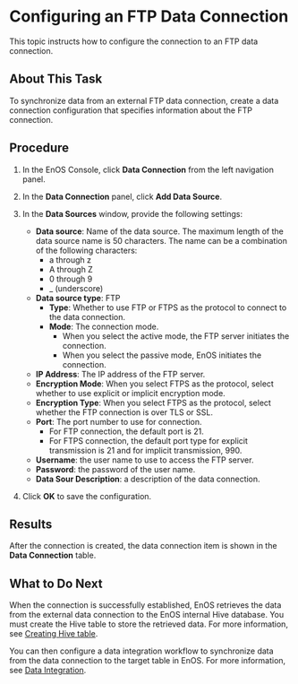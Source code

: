 # Configuring an FTP Data Connection

This topic instructs how to configure the connection to an FTP data connection.

## About This Task
To synchronize data from an external FTP data connection, create a data connection configuration that specifies information about the FTP connection.

## Procedure

1. In the EnOS Console, click **Data Connection** from the left navigation panel.

2. In the **Data Connection** panel, click **Add Data Source**.

3. In the **Data Sources** window, provide the following settings:

   - **Data source**: Name of the data source. The maximum length of the data source name is 50 characters. The name can be a combination of the following characters:
     - a through z
     - A through Z
     - 0 through 9
     - _ (underscore)  
   - **Data source type**: FTP
     - **Type**: Whether to use FTP or FTPS as the protocol to connect to the data connection.   
     - **Mode**: The connection mode.
       - When you select the active mode, the FTP server initiates the connection.
       - When you select the passive mode, EnOS initiates the connection.
   - **IP Address**: The IP address of the FTP server.
   - **Encryption Mode**: When you select FTPS as the protocol, select whether to use explicit or implicit encryption mode.
   - **Encryption Type**: When you select FTPS as the protocol, select whether the FTP connection is over TLS or SSL.
   - **Port**: The port number to use for connection.
     - For FTP connection, the default port is 21.
     - For FTPS connection, the default port type for explicit transmission is 21 and for implicit transmission, 990.
   - **Username**: the user name to use to access the FTP server.
   - **Password**: the password of the user name.
   - **Data Sour Description**: a description of the data connection.

4. Click **OK** to save the configuration.

## Results

After the connection is created, the data connection item is shown in the **Data Connection** table.

## What to Do Next

When the connection is successfully established, EnOS retrieves the data from the external data connection to the EnOS internal Hive database. You must create the Hive table to store the retrieved data. For more information, see [Creating Hive table](/docs/offline-data/en/2.0.8/data_explorer/creating_hivetable.html).

You can then configure a data integration workflow to synchronize data from the data connection to the target table in EnOS. For more information, see [Data Integration](../data_integration/index).

